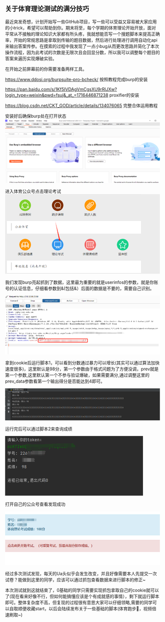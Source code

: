 ## 关于体育理论测试的满分技巧

最近突发奇想，计划开始写一些GitHub项目，写一些可以受益又容易被大家应用的小trick，希望可以帮助到你。期末将至，每个学期的体育理论开始开放，面对平常从不接触的理论知识大家都有所头疼，我就想能否写一个搜题脚本来提高正确率，开始的常规思路是拿取到传输的题目数据，然后进行处理进行调用自动化api来输出答案传参。在摸索的过程中我发现了一点小bug从而更改思路并简化了本次操作流程，因为此考试的次数是无限次且会回显分数，所以我可以调整每个题目的答案来遍历实现爆破实验。

在开始之前屏幕前的你需要准备两样工具。

https://www.ddosi.org/burpsuite-pro-bcheck/ 按照教程完成burp的安装

https://pan.baidu.com/s/1Kf5IVDAgVmCgsXU9rRlJXw?login_type=weixin&pwd=fsuj&_at_=1716446871238  proxifier的安装

https://blog.csdn.net/CKT_GOD/article/details/134076065 完整合体运用教程

安装好后确保burp处在打开状态
![image-20240529191354671](https://github.com/1nyg/NYG/blob/main/image-20240529191446921.png)

进入体育公众号点击理论考试
![image-20240529191446921](https://github.com/1nyg/NYG/blob/main/image-20240529191354671.png)

我们发现burp亮起抓到了数据，这里最为重要的就是userinfos的参数，就是你账号的认证信息，仔细看参数到&(包括&）后面的数据是不要的，需要自己识别。

![image-20240529191908383](https://github.com/1nyg/NYG/blob/main/image-20240529191908383.png)

拿到cookie后运行脚本1，可以看到分数通过暴力可以增长(其实可以通过算法加快速度很多)，这里默认是98分，第一个参数由于格式问题为了方便没调，prev就是第一个参数,这里默认第一个不参与验证爆破，如果需要满分,通过调整这里的prev_data参数看第一个输出得分是否能达到4即可。

![image-20240529193420824](https://github.com/1nyg/NYG/blob/main/image-20240529193420824.png)

运行完后可以通过脚本2来查询成绩

![image-20240529193733712](https://github.com/1nyg/NYG/blob/main/image-20240529193733712.png)

打开自己的公众号查看发现成功

![image-20240529193858546](https://github.com/1nyg/NYG/blob/main/image-20240529193858546.png)

经过多次测试发现，每天的Ua头似乎会发生改变，并且好像需要本人先提交一次试卷？能做到这里的同学，应该可以通过抓包查看数据来进行脚本的修正~

本次测试就到这就结束了，0基础的同学只需要实现抓包拿取自己的cookie就可以了(现在看来好像不行，但如何能搞懂应该是个有成就感的事情），剩下就运行脚本即可。整体复杂度不高，但复现的过程很有意思大家可以仔细领略,需要的同学可以自取顺便收藏start，以后会陆续发布关于一些基础的脚本(体育跑步🏃‍，视频倍速刷取~)

